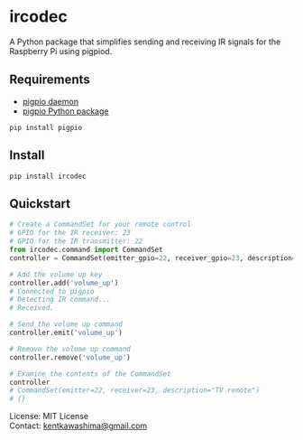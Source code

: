 # ircodec

A Python package that simplifies sending and receiving IR signals for the Raspberry Pi using pigpiod.

## Requirements
- [pigpio daemon](http://abyz.me.uk/rpi/pigpio/pigpiod.html)
- [pigpio Python package](http://abyz.me.uk/rpi/pigpio/python.html)  
```
pip install pigpio
```

## Install
```
pip install ircodec
```

## Quickstart
```python
# Create a CommandSet for your remote control
# GPIO for the IR receiver: 23
# GPIO for the IR transmitter: 22
from ircodec.command import CommandSet
controller = CommandSet(emitter_gpio=22, receiver_gpio=23, description='TV remote')

# Add the volume up key
controller.add('volume_up')
# Connected to pigpio
# Detecting IR command...
# Received.

# Send the volume up command
controller.emit('volume_up')

# Remove the volume up command
controller.remove('volume_up')

# Examine the contents of the CommandSet
controller
# CommandSet(emitter=22, receiver=23, description="TV remote")
# {}
```

License: MIT License  
Contact: kentkawashima@gmail.com
